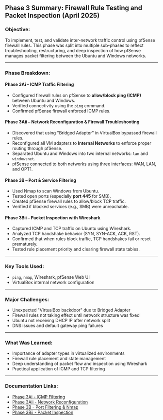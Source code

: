 ## Phase 3 Summary: Firewall Rule Testing and Packet Inspection (April 2025)

### Objective:
To implement, test, and validate inter-network traffic control using pfSense firewall rules. This phase was split into multiple sub-phases to reflect troubleshooting, restructuring, and deep inspection of how pfSense manages packet filtering between the Ubuntu and Windows networks.

---

### Phase Breakdown:

#### Phase 3Ai – ICMP Traffic Filtering
- Configured firewall rules on pfSense to **allow/block ping (ICMP)** between Ubuntu and Windows.
- Verified connectivity using the `ping` command.
- Confirmed pfSense firewall enforced ICMP rules.

#### Phase 3Aii – Network Reconfiguration & Firewall Troubleshooting
- Discovered that using "Bridged Adapter" in VirtualBox bypassed firewall rules.
- Reconfigured all VM adapters to **Internal Networks** to enforce proper routing through pfSense.
- Separated Ubuntu and Windows into two internal networks: `lan` and `windowsnet`.
- pfSense connected to both networks using three interfaces: WAN, LAN, and OPT1.

#### Phase 3B – Port & Service Filtering
- Used Nmap to scan Windows from Ubuntu.
- Tested open ports (especially **port 445** for SMB).
- Created pfSense firewall rules to allow/block TCP traffic.
- Verified if blocked services (e.g., SMB) were unreachable.

#### Phase 3Bii – Packet Inspection with Wireshark
- Captured ICMP and TCP traffic on Ubuntu using Wireshark.
- Analyzed TCP handshake behavior (SYN, SYN-ACK, ACK, RST).
- Confirmed that when rules block traffic, TCP handshakes fail or reset prematurely.
- Tested rule placement priority and clearing firewall state tables.

---

### Key Tools Used:
- `ping`, `nmap`, Wireshark, pfSense Web UI
- VirtualBox internal network configuration

---

### Major Challenges:
- Unexpected "VirtualBox backdoor" due to Bridged Adapter
- Firewall rules not taking effect until network structure was fixed
- Ubuntu not receiving DHCP IP after network split
- DNS issues and default gateway ping failures

---

### What Was Learned:
- Importance of adapter types in virtualized environments
- Firewall rule placement and state management
- Deep understanding of packet flow and inspection using Wireshark
- Practical application of ICMP and TCP filtering

---

### Documentation Links:
- [Phase 3Ai - ICMP Filtering](./projects/phase-3-firewall-testing/Phase-3Ai.md)
- [Phase 3Aii - Network Reconfiguration](./projects/phase-3-firewall-testing/Phase-3Aii.md)
- [Phase 3B - Port Filtering & Nmap](./projects/phase-3-firewall-testing/Phase-3B.md)
- [Phase 3Bii - Packet Inspection](./projects/phase-3-firewall-testing/Phase-3Bii.md)
